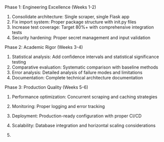 Phase 1: Engineering Excellence (Weeks 1-2)

  1. Consolidate architecture: Single scraper, single Flask app
  2. Fix import system: Proper package structure with init.py files
  3. Increase test coverage: Target 80%+ with comprehensive integration tests
  4. Security hardening: Proper secret management and input validation

  Phase 2: Academic Rigor (Weeks 3-4)

  1. Statistical analysis: Add confidence intervals and statistical significance testing
  2. Comparative evaluation: Systematic comparison with baseline methods
  3. Error analysis: Detailed analysis of failure modes and limitations
  4. Documentation: Complete technical architecture documentation

  Phase 3: Production Quality (Weeks 5-6)

  1. Performance optimization: Concurrent scraping and caching strategies
  2. Monitoring: Proper logging and error tracking
  3. Deployment: Production-ready configuration with proper CI/CD
  4. Scalability: Database integration and horizontal scaling considerations

  5.